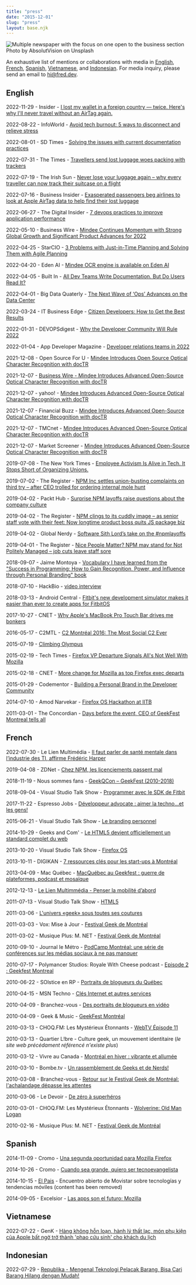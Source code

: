```yaml
---
title: "press"
date: "2015-12-01"
slug: "press"
layout: base.njk
---
```


![Multiple newspaper with the focus on one open to the business section](../images/fred.dev-absolutvision-wyd-pkca1by-unsplash-1-scaled-1.jpg)
Photo by AbsolutVision on Unsplash

An exhaustive list of mentions or collaborations with media in [English](#english), [French](#french), [Spanish,](#spanish) [Vietnamese](#vietnamese), and [Indonesian](#indonesian). For media inquiry, please send an email to [hi@fred.dev](mailto:hi@fred.dev).

## English

2022-11-29 - Insider - [I lost my wallet in a foreign country — twice. Here's why I'll never travel without an AirTag again.](https://www.insider.com/guides/travel/apple-airtag-for-wallet-luggage-moving)

2022-08-22 - InfoWorld - [Avoid tech burnout: 5 ways to disconnect and relieve stress](https://www.infoworld.com/article/3669263/avoid-tech-burnout-5-ways-to-disconnect-and-relieve-stress.html)

2022-08-01 - SD Times - [Solving the issues with current documentation practices](https://sdtimes.com/softwaredev/solving-the-issues-with-current-documentation-practices/)

2022-07-31 - The Times - [Travellers send lost luggage woes packing with trackers](https://www.thetimes.co.uk/article/travellers-send-lost-luggage-woes-packing-with-trackers-xtgz8hqzf)

2022-07-19 - The Irish Sun - [Never lose your luggage again – why every traveller can now track their suitcase on a flight](https://www.thesun.ie/travel/9122785/track-luggage-airtags-phone/)

2022-07-16 - Business Insider - [Exasperated passengers beg airlines to look at Apple AirTag data to help find their lost luggage](https://www.businessinsider.com/passengers-beg-airlines-to-look-at-apple-airtags-to-find-lost-luggage-2022-7)

2022-06-27 - The Digital Insider - [7 devops practices to improve application performance](https://thedigitalinsider.com/7-devops-practices-to-improve-application-performance/)

2022-05-10 - Business Wire - [Mindee Continues Momentum with Strong Global Growth and Significant Product Advances for 2022](https://www.businesswire.com/news/home/20220510005175/en/Mindee-Continues-Momentum-with-Strong-Global-Growth-and-Significant-Product-Advances-for-2022)

2022-04-25 - StarCIO - [3 Problems with Just-in-Time Planning and Solving Them with Agile Planning](https://blogs.starcio.com/2022/04/just-in-time-agile-planning.html)

2022-04-20 - Eden AI - [Mindee OCR engine is available on Eden AI](https://www.edenai.co/post/mindee-ocr-engine-is-available-on-eden-ai)

2022-04-05 - Built In - [All Dev Teams Write Documentation. But Do Users Read It?](https://builtin.com/software-engineering-perspectives/software-documentation)

2022-04-01 - Big Data Quaterly - [The Next Wave of ‘Ops’ Advances on the Data Center](https://www.dbta.com/BigDataQuarterly/Articles/The-Next-Wave-of-%E2%80%98Ops-Advances%C2%A0on-the-Data-Center-152204.aspx)

2022-03-24 - IT Business Edge - [Citizen Developers: How to Get the Best Results](https://www.itbusinessedge.com/development/citizen-developers/)

2022-01-31 - DEVOPSdigest - [Why the Developer Community Will Rule 2022](https://www.devopsdigest.com/why-the-developer-community-will-rule-2022)

2022-01-04 - App Developer Magazine - [Developer relations teams in 2022](https://appdevelopermagazine.com/developer-relations-teams-in-2022/)

2021-12-08 - Open Source For U - [Mindee Introduces Open Source Optical Character Recognition with docTR](https://www.opensourceforu.com/2021/12/mindee-introduces-open-source-optical-character-recognition-with-doctr/)

2021-12-07 - [Business Wire - Mindee Introduces Advanced Open-Source Optical Character Recognition with docTR](https://www.businesswire.com/news/home/20211207005248/en/Mindee-Introduces-Advanced-Open-Source-Optical-Character-Recognition-with-docTR)

2021-12-07 - yahoo! - [Mindee Introduces Advanced Open-Source Optical Character Recognition with docTR](https://www.yahoo.com/now/mindee-introduces-advanced-open-source-133000357.html)

2021-12-07 - Financial Buzz - [Mindee Introduces Advanced Open-Source Optical Character Recognition with docTR](https://www.financialbuzz.com/mindee-introduces-advanced-open-source-optical-character-recognition-with-doctr/)

2021-12-07 - TMCnet - [Mindee Introduces Advanced Open-Source Optical Character Recognition with docTR](https://www.tmcnet.com/usubmit/2021/12/07/9506135.htm)

2021-12-07 - Market Screener - [Mindee Introduces Advanced Open-Source Optical Character Recognition with docTR](https://www.marketscreener.com/news/latest/Mindee-Introduces-Advanced-Open-Source-Optical-Character-Recognition-with-docTR--37236060/)

2019-07-08 - The New York Times - [Employee Activism Is Alive in Tech. It Stops Short of Organizing Unions.](https://www.nytimes.com/2019/07/08/technology/tech-companies-union-organizing.html)

2019-07-02 - The Register - [NPM Inc settles union-busting complaints on third try – after CEO trolled for ordering internal mole hunt](https://www.theregister.co.uk/2019/07/02/npm_abandons_settlement_talks/)

2019-04-02 - Packt Hub - [Surprise NPM layoffs raise questions about the company culture](https://hub.packtpub.com/surprise-npm-layoffs-raise-questions-about-the-company-culture/)

2019-04-02 - The Register - [NPM clings to its cuddly image – as senior staff vote with their feet: Now longtime product boss quits JS package biz](https://www.theregister.co.uk/2019/04/03/npm_product_manager_quits/)

2019-04-02 - Global Nerdy - [Software Sith Lord’s take on the #npmlayoffs](http://www.globalnerdy.com/2019/04/02/software-sith-lords-take-on-the-npmlayoffs/)

2019-04-01 - The Register - [Nice People Matter? NPM may stand for Not Politely Managed – job cuts leave staff sore](https://www.theregister.co.uk/2019/04/01/npm_layoff_staff/)

2018-09-07 - Jaime Montoya - [Vocabulary I have learned from the "Success in Programming: How to Gain Recognition, Power, and Influence through Personal Branding" book](https://web.archive.org/web/20230606122704/https://jaimemontoya.com/success-in-programming/vocabulary/)

2018-07-10 - HackBio - [video interview](https://hacker.bio/hackers/frederic-harper/)

2018-03-13 - Android Central - [Fitbit's new development simulator makes it easier than ever to create apps for FitbitOS](https://www.androidcentral.com/fitbit-development-simulator)

2017-10-27 - CNET - [Why Apple's MacBook Pro Touch Bar drives me bonkers](https://www.cnet.com/tech/computing/apple-macbook-pro-touch-problems-commentary/)

2016-05-17 - C2MTL - [C2 Montréal 2016: The Most Social C2 Ever](https://www.c2montreal.com/news/c2-montreal-2016-social-c2-ever/)

2015-07-19 - [Climbing Olympus](https://web.archive.org/web/20230202113240/https://biljanadavidovic.com/2015/07/19/understending-trends/)

2015-02-19 - Tech Times - [Firefox VP Departure Signals All's Not Well With Mozilla](https://www.techtimes.com/articles/33808/20150219/firefox-vp-departure-signals-alls-not-well-with-mozilla.htm)

2015-02-18 - CNET - [More change for Mozilla as top Firefox exec departs](https://www.cnet.com/news/more-change-for-mozilla-as-top-firefox-exec-departs/)

2015-01-29 - Codementor - [Building a Personal Brand in the Developer Community](https://www.codementor.io/learn-programming/build-personal-brand-developer-community)

2014-07-10 - Amod Narvekar - [Firefox OS Hackathon at IITB](https://amodnn.wordpress.com/2014/07/10/firefox-os-hackathon-at-iitb-june-25-26-2014/ "Firefox OS Hackathon at IITB")

2011-03-01 - The Concordian - [Days before the event, CEO of GeekFest Montreal tells all](https://issuu.com/theconcordian/docs/concordian_proof-5)

## French

2022-07-30 - Le Lien Multimédia - [Il faut parler de santé mentale dans l’industrie des TI, affirme Frédéric Harper](http://www.lienmultimedia.com/spip.php?article89496)

2019-04-08 - ZDNet - [Chez NPM, les licenciements passent mal](https://www.zdnet.fr/actualites/chez-npm-les-licenciements-passent-mal-39883043.htm)

2018-11-19 - Nous sommes fans - [GeekQCon – GeekFest (2010-2018)](https://noussommesfans.com/2018/11/19/geekqcon-geekfest-2010-2018/)

2018-09-04 - Visual Studio Talk Show - [Programmer avec le SDK de Fitbit](http://visualstudiotalkshow.libsyn.com/0223-fred-harper-programmer-avec-le-sdk-de-fitbit)

2017-11-22 - Espresso Jobs - [Développeur advocate : aimer la techno…et les gens!](https://www.espresso-jobs.com/blogue/carriere/ti-carriere/developpeur-advocate-aimer-la-technoet-les-gens/)

2015-06-21 - Visual Studio Talk Show - [Le branding personnel](http://visualstudiotalkshow.libsyn.com/0184-frdric-harper-le-branding-personnel)

2014-10-29 - Geeks and Com' - [Le HTML5 devient officiellement un standard complet du web](https://www.geeksandcom.com/2014/10/29/html5-officiellement-standard-web/)

2013-10-20 - Visual Studio Talk Show - [Firefox OS](http://visualstudiotalkshow.libsyn.com/0164-fr-d-ric-harper-firefox-os)

2013-10-11 - DIGIKAN - [7 ressources clés pour les start-ups à Montréal](https://www.afrokanlife.com/7-ressources-cles-pour-les-start-ups-a-montreal-meinna-gwet/)

2013-04-09 - Mac Québec - [MacQuébec au Geekfest : guerre de plateformes, podcast et mosaïque](https://macquebec.com/macquebec-au-geekfest-guerre-de-plateforme-podcast-et-mosaic-a-corriger/)

2012-12-13 - [Le Lien Multimmédia - Penser la mobilité d’abord](https://lienmultimedia.com/spip.php?article33525)

2011-07-13 - Visual Studio Talk Show - [HTML5](http://visualstudiotalkshow.libsyn.com/0137-fr-d-ric-harper-html5)

2011-03-06 - [L'univers «geek» sous toutes ses coutures](https://www.journaldemontreal.com/2011/03/06/lunivers-geek-sous-toutes-ses-coutures)

2011-03-03 - Vox: Mise à Jour - [Festival Geek de Montréal](https://www.voxtv.ca/montreal/emissions/mise_a_jour_montreal.php)

2011-03-02 - Musique Plus: M. NET - [Festival Geek de Montréal](https://web.archive.org/web/20100220101523/https://www.musiqueplus.com/m-net/videos/festival-geek-de-montreal)

2010-09-10 - Journal le Métro - [PodCamp Montréal: une série de conférences sur les médias sociaux à ne pas manquer](https://journalmetro.com/societe/techno/47851/podcamp-montreal-une-serie-de-conferences-sur-les-medias-sociaux-a-ne-pas-manquer/)

2010-07-17 - Polymancer Studios: Royale With Cheese podcast - ​[Episode 2 : Geekfest Montreal](https://polymancerstdio.livejournal.com/11325.html)

2010-06-22 - SOlstice en RP - ​[Portraits de blogueurs du Québec​](https://sophielabelle.blogspot.com/2010/06/portraits-de-blogueurs-du-quebec.html)

2010-04-15 - MSN Techno - ​[Clés Internet et autres services](https://web.archive.org/web/20100422194000/https://techno.ca.msn.com/photos/galeriedephotos.aspx?cp-documentid=23888286)

2010-04-09 - Branchez-vous - [Des portraits de blogueurs en vidéo](https://web.archive.org/web/20100815033056/http://blogosphere.branchez-vous.com/2010/04/des_portraits_de_blogueurs_en.html)

2010-04-09 - Geek & Music - [GeekFest Montréal](http://geekandmusic.com/geek-thang/geekfest-montreal/)

2010-03-13 - CHOQ.FM: Les Mystérieux Étonnants - [WebTV Épisode 11](https://www.mysterieuxetonnants.com/episode-1-%e2%80%93-les-mysterieux-etonnants/)​

2010-03-13 - Quartier L!bre​ - ​Culture geek, un mouvement identitaire (_le site web précédament référencé n'existe plus_)

2010-03-12 - Vivre au Canada - [Montréal en hiver : vibrante et allumée](https://www.vivreaucanada.tv/montreal-en-hiver-vibrante-et-allumee/)

2010-03-10 - Bombe.tv - [Un rassemblement de Geeks et de Nerds!](http://www.bombe.tv/videos/GeekFestMtl-Un-rassemblement-de-Geek-et-de-Nerds)

2010-03-08 - Branchez-vous - ​[Retour sur le Festival Geek de Montréal: l'achalandage dépasse les attentes](http://techno.branchez-vous.com/actualite/2010/03/festival_geek_de_montreal_geek.html)

2010-03-06 - Le Devoir - [De zéro à superhéros](https://www.ledevoir.com/culture/284436/de-zero-a-superheros)

2010-03-01 - CHOQ.FM: Les Mystérieux Étonnants - [Wolverine: Old Man Logan](https://www.mysterieuxetonnants.com/emission-158-%e2%80%93-wolverine-old-man-logan/)

2010-02-16 - Musique Plus: M. NET - [Festival Geek de Montréal](https://web.archive.org/web/20100220101523/https://www.musiqueplus.com/m-net/videos/festival-geek-de-montreal)

## Spanish

2014-11-09 - Cromo - [Una segunda oportunidad para Mozilla Firefox](https://www.cromo.com.uy/una-segunda-oportunidad-mozilla-firefox-n582946)

2014-10-26 - Cromo - [Cuando sea grande, quiero ser tecnoevangelista](https://www.cromo.com.uy/cuando-sea-grande-quiero-ser-tecnoevangelista-n582026)

2014-10-15 - [El Pais](https://www.elpais.com.uy/) - Encuentro abierto de Movistar sobre tecnologías y tendencias móviles (content has been removed)

2014-09-05 - Excelsior - [Las apps son el futuro: Mozilla](https://m.excelsior.com.mx/hacker/2014/09/05/980129)

## Vietnamese

2022-07-22 - GenK - [Hàng không hỗn loạn, hành lý thất lạc, món phụ kiện của Apple bất ngờ trở thành 'phao cứu sinh' cho khách du lịch](https://genk.vn/hang-khong-hon-loan-hanh-ly-that-lac-mon-phu-kien-cua-apple-bat-ngo-tro-thanh-phao-cuu-sinh-cho-khach-du-lich-20220722151336844.chn)

## Indonesian

2022-07-29 - [Republika - Mengenal Teknologi Pelacak Barang, Bisa Cari Barang Hilang dengan Mudah!](https://www.republika.co.id/berita/rfry6h368/mengenal-teknologi-pelacak-barang-bisa-cari-barang-hilang-dengan-mudah)
